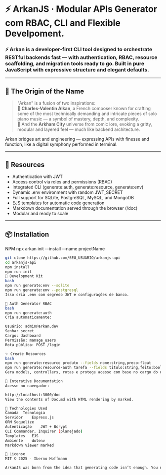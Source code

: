 # ⚡ ArkanJS · Modular APIs Generator com RBAC, CLI and Flexible Develpoment.

### ⚡ Arkan is a developer-first CLI tool designed to orchestrate RESTful backends fast — with authentication, RBAC, resource scaffolding, and migration tools ready to go. Built in pure JavaScript with expressive structure and elegant defaults.

---

## 📖 The Origin of the Name

> "Arkan" is a fusion of two inspirations:  
> 🎼 **Charles-Valentin Alkan**, a French composer known for crafting some of the most technically demanding and intricate pieces of solo piano music — a symbol of mastery, depth, and complexity.  
> 🦇 And the **Arkham City** universe from comic lore, evoking a gritty, modular and layered feel — much like backend architecture.

Arkan bridges art and engineering — expressing APIs with finesse and function, like a digital symphony performed in terminal.

---

## 🚀 Resources

- Authentication with JWT
- Access control via roles and permissions (RBAC)
- Integrated CLI (generate:auth, generate:resource, generate:env)
- Dynamic .env environment with random JWT_SECRET
- Full support for SQLite, PostgreSQL, MySQL, and MongoDB
- EJS templates for automatic code generation
- Markdown documentation served through the browser (/doc)
- Modular and ready to scale

---

## 📦 Installation
NPM
npx arkan init --install --name projectName

```bash
git clone https://github.com/SEU_USUARIO/arkanjs-api
cd arkanjs-api
npm install
npm run init
🔧 Development Kit
bash
npm run generate:env --sqlite
npm run generate:env --postgresql
Isso cria .env com segredo JWT e configurações de banco.

🔐 Auth Generator RBAC
bash
npm run generate:auth
Cria automaticamente:

Usuário: admin@arkan.dev
Senha: secret
Cargo: dashboard
Permissão: manage_users
Rota pública: POST /login

✨ Create Resources
bash
npm run generate:resource produto --fields nome:string,preco:float
npm run generate:resource-auth tarefa --fields titulo:string,feito:boolean
Gera models, controllers, rotas e protege acesso com base no cargo do usuário.

📄 Interative Documentation
Acesse no navegador:

http://localhost:3000/doc
View the contents of Doc.md with HTML rendering by marked.

🧰 Technologies Used
Camada	Tecnologia
Servidor	Express.js
ORM	Sequelize
Autenticação	JWT + Bcrypt
CLI	Commander, Inquirer (planejado)
Templates	EJS
Ambiente	dotenv
Markdown Viewer	marked

📝 License
MIT © 2025 - Iberno Hoffmann

ArkanJS was born from the idea that generating code isn’t enough. You need to generate structure, security, and meaning. If you enjoy elegant and flexible backend development, this is your foundation. Built with 💙, Classical Music, and architecture.

